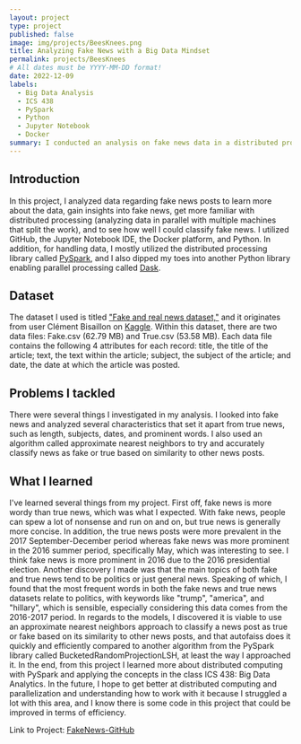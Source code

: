 ```yaml
---
layout: project
type: project
published: false
image: img/projects/BeesKnees.png
title: Analyzing Fake News with a Big Data Mindset
permalink: projects/BeesKnees
# All dates must be YYYY-MM-DD format!
date: 2022-12-09
labels:
  - Big Data Analysis
  - ICS 438
  - PySpark
  - Python
  - Jupyter Notebook
  - Docker
summary: I conducted an analysis on fake news data in a distributed processing manner.
---
```

## Introduction
In this project, I analyzed data regarding fake news posts to learn more about the data, gain insights into fake news, get more familiar with distributed
processing (analyzing data in parallel with multiple machines that split the work), and to see how well I could classify fake news. I utilized GitHub,
the Jupyter Notebook IDE, the Docker platform, and Python. In addition, for handling data, I mostly utilized the distributed processing library called 
[PySpark](https://spark.apache.org/docs/latest/api/python/), and I also dipped my toes into another Python library enabling parallel processing called [Dask](https://www.dask.org/).

## Dataset
The dataset I used is titled ["Fake and real news dataset,"](https://www.kaggle.com/datasets/clmentbisaillon/fake-and-real-news-dataset?select=True.csv) and it originates from user
Clément Bisaillon on [Kaggle](https://www.kaggle.com/). Within this dataset, there are two data files: Fake.csv (62.79 MB) and True.csv (53.58 MB). 
Each data file contains the following 4 attributes for each record: title, the title of the article; text, the text within the article; subject, the subject
of the article; and date, the date at which the article was posted.

## Problems I tackled
There were several things I investigated in my analysis. I looked into fake news and analyzed several characteristics that set it apart from true news, 
such as length, subjects, dates, and prominent words. I also used an algorithm called approximate nearest neighbors to try and accurately classify news
as fake or true based on similarity to other news posts.

## What I learned
I've learned several things from my project. First off, fake news is more wordy than true news, which was what I expected. With fake news, people can spew
a lot of nonsense and run on and on, but true news is generally more concise. In addition, the true news posts were more prevalent in the 2017
September-December period whereas fake news was more prominent in the 2016 summer period, specifically May, which was interesting to see. I think fake news 
is more prominent in 2016 due to the 2016 presidential election. Another discovery I made was that the main topics of both fake and true news tend to be politics
or just general news. Speaking of which, I found that the most frequent words in both the fake news and true news datasets relate to politics, with keywords like
"trump", "america", and "hillary", which is sensible, especially considering this data comes from the 2016-2017 period. In regards to the models, I discovered it
is viable to use an approximate nearest neighbors approach to classify a news post as true or fake based on its similarity to other news posts, and that autofaiss
does it quickly and efficiently compared to another algorithm from the PySpark library called BucketedRandomProjectionLSH, at least the way I approached it.
In the end, from this project I learned more about distributed computing with PySpark and applying the concepts in the class ICS 438: Big Data Analytics. In the future,
I hope to get better at distributed computing and parallelization and understanding how to work with it because I struggled a lot with this area, and I know there is some
code in this project that could be improved in terms of efficiency.

Link to Project: [FakeNews-GitHub](https://github.com/leilani-reich/ICS438-FinalProject-FakeNews)

